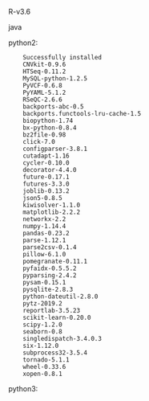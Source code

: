 R-v3.6

java

python2:

        Successfully installed 
        CNVkit-0.9.6 
        HTSeq-0.11.2 
        MySQL-python-1.2.5 
        PyVCF-0.6.8 
        PyYAML-5.1.2 
        RSeQC-2.6.6 
        backports-abc-0.5 
        backports.functools-lru-cache-1.5 
        biopython-1.74 
        bx-python-0.8.4 
        bz2file-0.98 
        click-7.0 
        configparser-3.8.1 
        cutadapt-1.16 
        cycler-0.10.0 
        decorator-4.4.0 
        future-0.17.1 
        futures-3.3.0 
        joblib-0.13.2 
        json5-0.8.5 
        kiwisolver-1.1.0 
        matplotlib-2.2.2 
        networkx-2.2 
        numpy-1.14.4 
        pandas-0.23.2 
        parse-1.12.1 
        parse2csv-0.1.4 
        pillow-6.1.0 
        pomegranate-0.11.1 
        pyfaidx-0.5.5.2 
        pyparsing-2.4.2 
        pysam-0.15.1 
        pysqlite-2.8.3 
        python-dateutil-2.8.0 
        pytz-2019.2 
        reportlab-3.5.23 
        scikit-learn-0.20.0 
        scipy-1.2.0 
        seaborn-0.8 
        singledispatch-3.4.0.3 
        six-1.12.0 
        subprocess32-3.5.4 
        tornado-5.1.1 
        wheel-0.33.6 
        xopen-0.8.1

python3:

